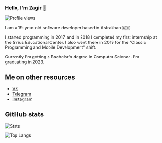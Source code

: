 ### Hello, I'm Zagir 👋

![Profile views](https://gpvc.arturio.dev/seljmov)

I am a 19-year-old software developer based in Astrakhan 🇷🇺.

I started programming in 2017, and in 2018 I completed my first internship at the Sirius Educational Center. I also went there in 2019 for the "Classic Programming and Mobile Development" shift.

Currently I'm getting a Bachelor's degree in Computer Science. I'm graduating in 2023.

## Me on other resources
- [VK](https://vk.com/seljmov)
- [Telegram](https://t.me/seljmov)
- [Instagram](https://www.instagram.com/seljmov)

## GitHub stats

![Stats](https://github-readme-stats.vercel.app/api?username=seljmov&show_icons=true&count_private=true)

![Top Langs](https://github-readme-stats-axpwmfcg3.vercel.app/api/top-langs/?username=seljmov&layout=compact)
